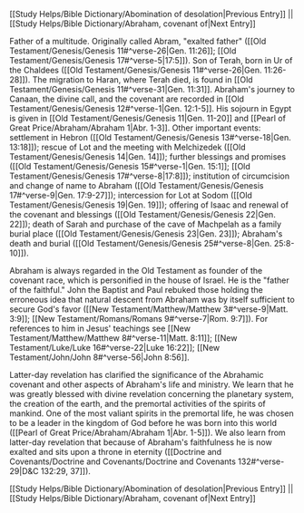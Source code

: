 [[Study Helps/Bible Dictionary/Abomination of desolation|Previous Entry]]  ||  [[Study Helps/Bible Dictionary/Abraham, covenant of|Next Entry]]

 Father of a multitude. Originally called Abram, "exalted father" ([[Old Testament/Genesis/Genesis 11#^verse-26|Gen. 11:26]]; [[Old Testament/Genesis/Genesis 17#^verse-5|17:5]]). Son of Terah, born in Ur of the Chaldees ([[Old Testament/Genesis/Genesis 11#^verse-26|Gen. 11:26-28]]). The migration to Haran, where Terah died, is found in [[Old Testament/Genesis/Genesis 11#^verse-31|Gen. 11:31]]. Abraham's journey to Canaan, the divine call, and the covenant are recorded in [[Old Testament/Genesis/Genesis 12#^verse-1|Gen. 12:1-5]]. His sojourn in Egypt is given in [[Old Testament/Genesis/Genesis 11|Gen. 11-20]] and [[Pearl of Great Price/Abraham/Abraham 1|Abr. 1-3]]. Other important events: settlement in Hebron ([[Old Testament/Genesis/Genesis 13#^verse-18|Gen. 13:18]]); rescue of Lot and the meeting with Melchizedek ([[Old Testament/Genesis/Genesis 14|Gen. 14]]); further blessings and promises ([[Old Testament/Genesis/Genesis 15#^verse-1|Gen. 15:1]]; [[Old Testament/Genesis/Genesis 17#^verse-8|17:8]]); institution of circumcision and change of name to Abraham ([[Old Testament/Genesis/Genesis 17#^verse-9|Gen. 17:9-27]]); intercession for Lot at Sodom ([[Old Testament/Genesis/Genesis 19|Gen. 19]]); offering of Isaac and renewal of the covenant and blessings ([[Old Testament/Genesis/Genesis 22|Gen. 22]]); death of Sarah and purchase of the cave of Machpelah as a family burial place ([[Old Testament/Genesis/Genesis 23|Gen. 23]]); Abraham's death and burial ([[Old Testament/Genesis/Genesis 25#^verse-8|Gen. 25:8-10]]).

 Abraham is always regarded in the Old Testament as founder of the covenant race, which is personified in the house of Israel. He is the "father of the faithful." John the Baptist and Paul rebuked those holding the erroneous idea that natural descent from Abraham was by itself sufficient to secure God's favor ([[New Testament/Matthew/Matthew 3#^verse-9|Matt. 3:9]]; [[New Testament/Romans/Romans 9#^verse-7|Rom. 9:7]]). For references to him in Jesus' teachings see [[New Testament/Matthew/Matthew 8#^verse-11|Matt. 8:11]]; [[New Testament/Luke/Luke 16#^verse-22|Luke 16:22]]; [[New Testament/John/John 8#^verse-56|John 8:56]].

 Latter-day revelation has clarified the significance of the Abrahamic covenant and other aspects of Abraham's life and ministry. We learn that he was greatly blessed with divine revelation concerning the planetary system, the creation of the earth, and the premortal activities of the spirits of mankind. One of the most valiant spirits in the premortal life, he was chosen to be a leader in the kingdom of God before he was born into this world ([[Pearl of Great Price/Abraham/Abraham 1|Abr. 1-5]]). We also learn from latter-day revelation that because of Abraham's faithfulness he is now exalted and sits upon a throne in eternity ([[Doctrine and Covenants/Doctrine and Covenants/Doctrine and Covenants 132#^verse-29|D&C 132:29, 37]]).

[[Study Helps/Bible Dictionary/Abomination of desolation|Previous Entry]]  ||  [[Study Helps/Bible Dictionary/Abraham, covenant of|Next Entry]]
